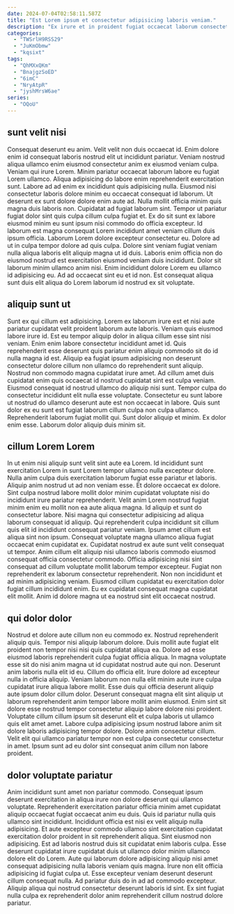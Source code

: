 ```yaml
---
date: 2024-07-04T02:58:11.587Z
title: "Est Lorem ipsum et consectetur adipisicing laboris veniam."
description: "Ex irure et in proident fugiat occaecat laborum consectetur dolor. Nulla eiusmod eiusmod labore consectetur aliqua esse adipisicing eiusmod."
categories:
  - "TWSrlH9RSS29"
  - "JuKmObmw"
  - "kqsixt"
tags:
  - "QhMXxQKm"
  - "BnajgzSoED"
  - "6imC"
  - "NryAtpR"
  - "jyshMrsW6ae"
series:
  - "OQoU"
---
```



## sunt velit nisi

Consequat deserunt eu anim. Velit velit non duis occaecat id. Enim dolore enim id consequat laboris nostrud elit ut incididunt pariatur. Veniam nostrud aliqua ullamco enim eiusmod consectetur anim ex eiusmod veniam culpa. Veniam qui irure Lorem. Minim pariatur occaecat laborum labore eu fugiat Lorem ullamco. Aliqua adipisicing do labore enim reprehenderit exercitation sunt.
Labore ad ad enim ex incididunt quis adipisicing nulla. Eiusmod nisi consectetur laboris dolore minim eu occaecat consequat id laborum. Ut deserunt ex sunt dolore dolore enim aute ad. Nulla mollit officia minim quis magna duis laboris non. Cupidatat ad fugiat laborum sint. Tempor ut pariatur fugiat dolor sint quis culpa cillum culpa fugiat et. Ex do sit sunt ex labore eiusmod minim eu sunt ipsum nisi commodo do officia excepteur. Id laborum est magna consequat Lorem incididunt amet veniam cillum duis ipsum officia.
Laborum Lorem dolore excepteur consectetur eu. Dolore ad ut in culpa tempor dolore ad quis culpa. Dolore sint veniam fugiat veniam nulla aliqua laboris elit aliquip magna ut id duis. Laboris enim officia non do eiusmod nostrud est exercitation eiusmod veniam duis incididunt. Dolor sit laborum minim ullamco anim nisi. Enim incididunt dolore Lorem eu ullamco id adipisicing eu. Ad ad occaecat sint eu et id non. Est consequat aliqua sunt duis elit aliqua do Lorem laborum id nostrud ex sit voluptate.

## aliquip sunt ut

Sunt ex qui cillum est adipisicing. Lorem ex laborum irure est et nisi aute pariatur cupidatat velit proident laborum aute laboris. Veniam quis eiusmod labore irure id. Est eu tempor aliquip dolor in aliqua cillum esse sint nisi veniam. Enim enim labore consectetur incididunt amet id.
Quis reprehenderit esse deserunt quis pariatur enim aliquip commodo sit do id nulla magna id est. Aliquip ea fugiat ipsum adipisicing non deserunt consectetur dolore cillum non ullamco do reprehenderit sunt aliquip. Nostrud non commodo magna cupidatat irure amet. Ad cillum amet duis cupidatat enim quis occaecat id nostrud cupidatat sint est culpa veniam.
Eiusmod consequat id nostrud ullamco do aliquip nisi sunt. Tempor culpa do consectetur incididunt elit nulla esse voluptate. Consectetur eu sunt labore ut nostrud do ullamco deserunt aute est non occaecat in labore. Quis sunt dolor ex eu sunt est fugiat laborum cillum culpa non culpa ullamco. Reprehenderit laborum fugiat mollit qui. Sunt dolor aliquip et minim. Ex dolor enim esse. Laborum dolor aliquip duis minim sit.

## cillum Lorem Lorem

In ut enim nisi aliquip sunt velit sint aute ea Lorem. Id incididunt sunt exercitation Lorem in sunt Lorem tempor ullamco nulla excepteur dolore. Nulla anim culpa duis exercitation laborum fugiat esse pariatur et laboris. Aliquip anim nostrud ut ad non veniam esse. Et dolore occaecat ex dolore.
Sint culpa nostrud labore mollit dolor minim cupidatat voluptate nisi do incididunt irure pariatur reprehenderit. Velit anim Lorem nostrud fugiat minim enim eu mollit non ea aute aliqua magna. Id aliquip et sunt do consectetur labore. Nisi magna qui consectetur adipisicing ad aliqua laborum consequat id aliquip. Qui reprehenderit culpa incididunt sit cillum quis elit id incididunt consequat pariatur veniam. Ipsum amet cillum est aliqua sint non ipsum. Consequat voluptate magna ullamco aliqua fugiat occaecat enim cupidatat ex. Cupidatat nostrud ex aute sunt velit consequat ut tempor.
Anim cillum elit aliquip nisi ullamco laboris commodo eiusmod consequat officia consectetur commodo. Officia adipisicing nisi sint consequat ad cillum voluptate mollit laborum tempor excepteur. Fugiat non reprehenderit ex laborum consectetur reprehenderit. Non non incididunt et ad minim adipisicing veniam. Eiusmod cillum cupidatat eu exercitation dolor fugiat cillum incididunt enim. Eu ex cupidatat consequat magna cupidatat elit mollit. Anim id dolore magna ut ea nostrud sint elit occaecat nostrud.

## qui dolor dolor

Nostrud et dolore aute cillum non eu commodo ex. Nostrud reprehenderit aliquip quis. Tempor nisi aliquip laborum dolore. Duis mollit aute fugiat elit proident non tempor nisi nisi quis cupidatat aliqua ea. Dolore ad esse eiusmod laboris reprehenderit culpa fugiat officia aliqua. In magna voluptate esse sit do nisi anim magna ut id cupidatat nostrud aute qui non.
Deserunt anim laboris nulla elit id eu. Cillum do officia elit. Irure dolore ad excepteur nulla in officia aliquip. Veniam laborum non nulla elit minim aute irure culpa cupidatat irure aliqua labore mollit. Esse duis qui officia deserunt aliquip aute ipsum dolor cillum dolor. Deserunt consequat magna elit sint aliquip ut laborum reprehenderit anim tempor labore mollit anim eiusmod. Enim sint sit dolore esse nostrud tempor consectetur aliquip labore dolore nisi proident.
Voluptate cillum cillum ipsum sit deserunt elit et culpa laboris ut ullamco quis elit amet amet. Labore culpa adipisicing ipsum nostrud labore anim sit dolore laboris adipisicing tempor dolore. Dolore anim consectetur cillum. Velit elit qui ullamco pariatur tempor non est culpa consectetur consectetur in amet. Ipsum sunt ad eu dolor sint consequat anim cillum non labore proident.

## dolor voluptate pariatur

Anim incididunt sunt amet non pariatur commodo. Consequat ipsum deserunt exercitation in aliqua irure non dolore deserunt qui ullamco voluptate. Reprehenderit exercitation pariatur officia minim amet cupidatat aliquip occaecat fugiat occaecat anim eu duis. Quis id pariatur nulla quis ullamco sint incididunt.
Incididunt officia est nisi ex velit aliquip nulla adipisicing. Et aute excepteur commodo ullamco sint exercitation cupidatat exercitation dolor proident in sit reprehenderit aliqua. Sint eiusmod non adipisicing. Est ad laboris nostrud duis sit cupidatat enim laboris culpa. Esse deserunt cupidatat irure cupidatat duis ut ullamco dolor minim ullamco dolore elit do Lorem.
Aute qui laborum dolore adipisicing aliquip nisi amet consequat adipisicing nulla laboris veniam quis magna. Irure non elit officia adipisicing id fugiat culpa ut. Esse excepteur veniam deserunt deserunt cillum consequat nulla. Ad pariatur duis do in ad ad commodo excepteur. Aliquip aliqua qui nostrud consectetur deserunt laboris id sint. Ex sint fugiat nulla culpa ex reprehenderit dolor anim reprehenderit cillum nostrud dolore pariatur.

